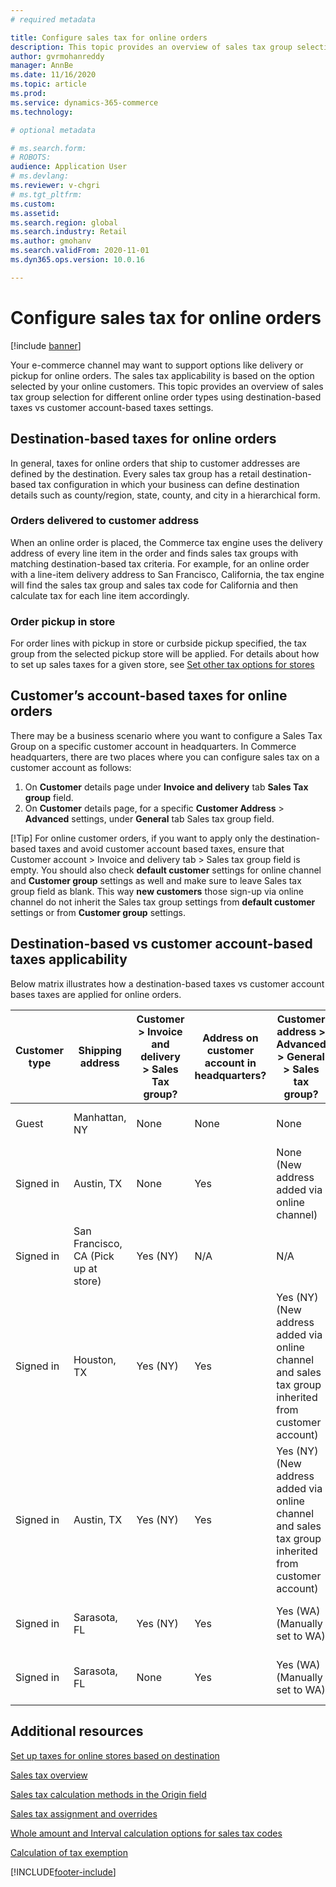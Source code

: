 ```yaml
---
# required metadata

title: Configure sales tax for online orders
description: This topic provides an overview of sales tax group selection for different online order types in Dynamics 365 Commerce.
author: gvrmohanreddy
manager: AnnBe
ms.date: 11/16/2020
ms.topic: article
ms.prod: 
ms.service: dynamics-365-commerce
ms.technology: 

# optional metadata

# ms.search.form: 
# ROBOTS: 
audience: Application User
# ms.devlang: 
ms.reviewer: v-chgri
# ms.tgt_pltfrm: 
ms.custom: 
ms.assetid:
ms.search.region: global
ms.search.industry: Retail
ms.author: gmohanv
ms.search.validFrom: 2020-11-01
ms.dyn365.ops.version: 10.0.16

---
```


# Configure sales tax for online orders

[!include [banner](includes/banner.md)]

Your e-commerce channel may want to support options like delivery or pickup for online orders. The sales tax applicability is based on the option selected by your online customers. 
This topic provides an overview of sales tax group selection for different online order types using destination-based taxes vs customer account-based taxes settings. 

## Destination-based taxes for online orders
In general, taxes for online orders that ship to customer addresses are defined by the destination. Every sales tax group has a retail destination-based tax configuration in which your business can define destination details such as county/region, state, county, and city in a hierarchical form.
### Orders delivered to customer address
When an online order is placed, the Commerce tax engine uses the delivery address of every line item in the order and finds sales tax groups with matching destination-based tax criteria. For example, for an online order with a line-item delivery address to San Francisco, California, the tax engine will find the sales tax group and sales tax code for California and then calculate tax for each line item accordingly.
### Order pickup in store
For order lines with pickup in store or curbside pickup specified, the tax group from the selected pickup store will be applied. For details about how to set up sales taxes for a given store, see [Set other tax options for stores](https://docs.microsoft.com/dynamicsax-2012/appuser-itpro/set-other-tax-options-for-stores)

## Customer’s account-based taxes for online orders
There may be a business scenario where you want to configure a Sales Tax Group on a specific customer account in headquarters.  In Commerce headquarters, there are two places where you can configure sales tax on a customer account as follows:

1.	On **Customer** details page under **Invoice and delivery** tab **Sales Tax group** field. 
2.	On **Customer** details page, for a specific **Customer Address** > **Advanced** settings, under **General** tab Sales tax group field.


[!Tip]
For online customer orders, if you want to apply only the destination-based taxes and avoid customer account based taxes, ensure that Customer account > Invoice and delivery tab > Sales tax group field is empty.  You should also check **default customer** settings for online channel and **Customer group** settings as well and make sure to leave Sales tax group field as blank. This way **new customers** those sign-up via online channel do not inherit the Sales tax group settings from **default customer** settings or from **Customer group** settings. 

## Destination-based vs customer account-based taxes applicability 

Below matrix illustrates how a destination-based taxes vs customer account bases taxes are applied for online orders. 

| Customer type | Shipping address                   | Customer > Invoice and delivery > Sales Tax group? | Address on customer account in headquarters? | Customer address > Advanced > General > Sales tax group?                                              | Sales tax group applied      |
|---------------|------------------------------------|-----------------------------------------------------|-----------------------------------|--------------------------------------------------------------------------------------------------------|------------------------------|
| Guest         | Manhattan, NY                      | None                                                | None                              | None                                                                                                   | NY (Destination-based taxes) |
| Signed in     | Austin, TX                          | None                                                | Yes                               | None (New address added via online channel)                                                            | TX (Destination-based taxes) |
| Signed in     | San Francisco, CA (Pick up at store) | Yes (NY)                                            | N/A                               | N/A                                                                                                    | CA (Destination-based taxes) |
| Signed in     | Houston, TX                         | Yes (NY)                                            | Yes                               | Yes (NY) (New address added via online channel and sales tax group inherited from customer account) | NY (Customer account-based taxes)  |
| Signed in     | Austin, TX                          | Yes (NY)                                            | Yes                               | Yes (NY) (New address added via online channel and sales tax group inherited from customer account) | NY (Customer account-based taxes)  |
| Signed in     | Sarasota, FL                       | Yes (NY)                                            | Yes                               | Yes (WA) (Manually set to WA)                                                                          | WA (Customer account-based taxes)  |
| Signed in     | Sarasota, FL                       | None                                                | Yes                               | Yes (WA) (Manually set to WA)                                                                          | WA (Customer account-based taxes)  |

## Additional resources

[Set up taxes for online stores based on destination](https://docs.microsoft.com/en-us/dynamicsax-2012/appuser-itpro/set-up-taxes-for-online-stores-based-on-destination)

[Sales tax overview](https://docs.microsoft.com/dynamics365/finance/general-ledger/indirect-taxes-overview?toc=/dynamics365/commerce/toc.json) 

[Sales tax calculation methods in the Origin field](https://docs.microsoft.com/dynamics365/finance/general-ledger/sales-tax-calculation-methods-origin-field?toc=/dynamics365/commerce/toc.json) 

[Sales tax assignment and overrides](https://docs.microsoft.com/dynamics365/supply-chain/procurement/tasks/sales-tax-assignment-overrides?toc=/dynamics365/commerce/toc.json) 

[Whole amount and Interval calculation options for sales tax codes](https://docs.microsoft.com/dynamics365/finance/general-ledger/whole-amount-interval-options-sales-tax-codes?toc=/dynamics365/commerce/toc.json) 

[Calculation of tax exemption](tax-exempt-price-inclusive.md) 



[!INCLUDE[footer-include](../includes/footer-banner.md)]
